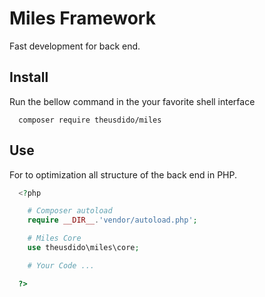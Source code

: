 # Miles Framework

Fast development for back end.

## Install

Run the bellow command in the your favorite shell interface
```shell
  composer require theusdido/miles
```
## Use

For to optimization all structure of the back end in PHP.

```PHP
  <?php

    # Composer autoload
    require __DIR__.'vendor/autoload.php';

    # Miles Core
    use theusdido\miles\core;

    # Your Code ...

  ?>
```
